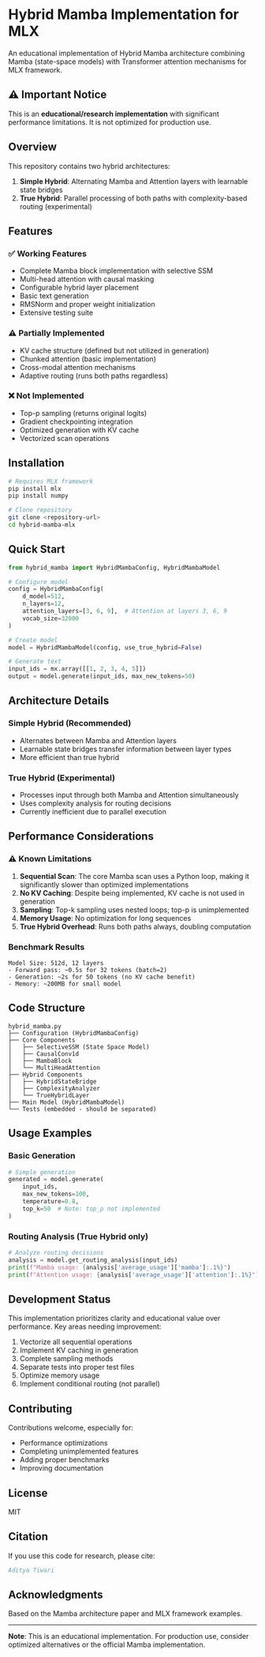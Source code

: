 # Hybrid Mamba Implementation for MLX

An educational implementation of Hybrid Mamba architecture combining Mamba (state-space models) with Transformer attention mechanisms for MLX framework.

## ⚠️ Important Notice

This is an **educational/research implementation** with significant performance limitations. It is not optimized for production use.

## Overview

This repository contains two hybrid architectures:
1. **Simple Hybrid**: Alternating Mamba and Attention layers with learnable state bridges
2. **True Hybrid**: Parallel processing of both paths with complexity-based routing (experimental)

## Features

### ✅ Working Features
- Complete Mamba block implementation with selective SSM
- Multi-head attention with causal masking
- Configurable hybrid layer placement
- Basic text generation
- RMSNorm and proper weight initialization
- Extensive testing suite

### ⚠️ Partially Implemented
- KV cache structure (defined but not utilized in generation)
- Chunked attention (basic implementation)
- Cross-modal attention mechanisms
- Adaptive routing (runs both paths regardless)

### ❌ Not Implemented
- Top-p sampling (returns original logits)
- Gradient checkpointing integration
- Optimized generation with KV cache
- Vectorized scan operations

## Installation

```bash
# Requires MLX framework
pip install mlx
pip install numpy

# Clone repository
git clone <repository-url>
cd hybrid-mamba-mlx
```

## Quick Start

```python
from hybrid_mamba import HybridMambaConfig, HybridMambaModel

# Configure model
config = HybridMambaConfig(
    d_model=512,
    n_layers=12,
    attention_layers=[3, 6, 9],  # Attention at layers 3, 6, 9
    vocab_size=32000
)

# Create model
model = HybridMambaModel(config, use_true_hybrid=False)

# Generate text
input_ids = mx.array([[1, 2, 3, 4, 5]])
output = model.generate(input_ids, max_new_tokens=50)
```

## Architecture Details

### Simple Hybrid (Recommended)
- Alternates between Mamba and Attention layers
- Learnable state bridges transfer information between layer types
- More efficient than true hybrid

### True Hybrid (Experimental)
- Processes input through both Mamba and Attention simultaneously
- Uses complexity analysis for routing decisions
- Currently inefficient due to parallel execution

## Performance Considerations

### ⚠️ Known Limitations

1. **Sequential Scan**: The core Mamba scan uses a Python loop, making it significantly slower than optimized implementations
2. **No KV Caching**: Despite being implemented, KV cache is not used in generation
3. **Sampling**: Top-k sampling uses nested loops; top-p is unimplemented
4. **Memory Usage**: No optimization for long sequences
5. **True Hybrid Overhead**: Runs both paths always, doubling computation

### Benchmark Results
```
Model Size: 512d, 12 layers
- Forward pass: ~0.5s for 32 tokens (batch=2)
- Generation: ~2s for 50 tokens (no KV cache benefit)
- Memory: ~200MB for small model
```

## Code Structure

```
hybrid_mamba.py
├── Configuration (HybridMambaConfig)
├── Core Components
│   ├── SelectiveSSM (State Space Model)
│   ├── CausalConv1d
│   ├── MambaBlock
│   └── MultiHeadAttention
├── Hybrid Components  
│   ├── HybridStateBridge
│   ├── ComplexityAnalyzer
│   └── TrueHybridLayer
├── Main Model (HybridMambaModel)
└── Tests (embedded - should be separated)
```

## Usage Examples

### Basic Generation
```python
# Simple generation
generated = model.generate(
    input_ids,
    max_new_tokens=100,
    temperature=0.8,
    top_k=50  # Note: top_p not implemented
)
```

### Routing Analysis (True Hybrid only)
```python
# Analyze routing decisions
analysis = model.get_routing_analysis(input_ids)
print(f"Mamba usage: {analysis['average_usage']['mamba']:.1%}")
print(f"Attention usage: {analysis['average_usage']['attention']:.1%}")
```

## Development Status

This implementation prioritizes clarity and educational value over performance. Key areas needing improvement:

1. Vectorize all sequential operations
2. Implement KV caching in generation
3. Complete sampling methods
4. Separate tests into proper test files
5. Optimize memory usage
6. Implement conditional routing (not parallel)

## Contributing

Contributions welcome, especially for:
- Performance optimizations
- Completing unimplemented features
- Adding proper benchmarks
- Improving documentation

## License

MIT

## Citation

If you use this code for research, please cite:
```bibtex
Aditya Tiwari
```

## Acknowledgments

Based on the Mamba architecture paper and MLX framework examples.

---

**Note**: This is an educational implementation. For production use, consider optimized alternatives or the official Mamba implementation.
